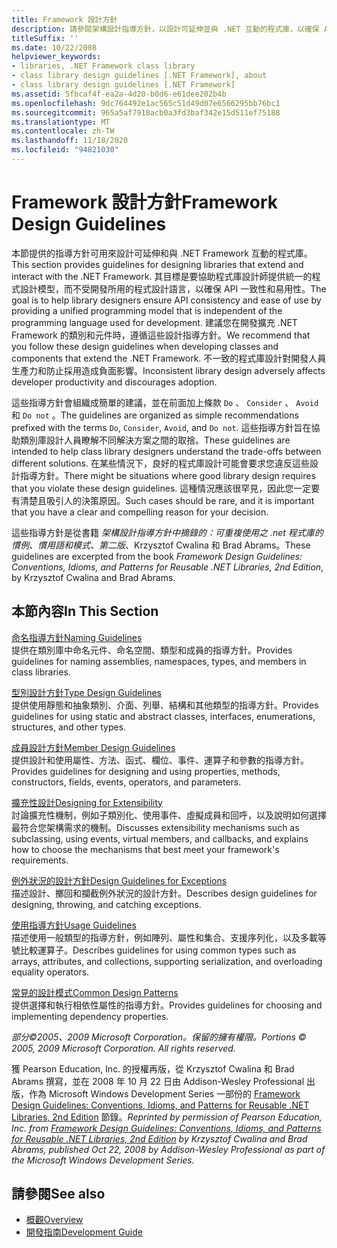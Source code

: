 ```yaml
---
title: Framework 設計方針
description: 請參閱架構設計指導方針，以設計可延伸並與 .NET 互動的程式庫，以確保 API 一致性和易用性。
titleSuffix: ''
ms.date: 10/22/2008
helpviewer_keywords:
- libraries, .NET Framework class library
- class library design guidelines [.NET Framework], about
- class library design guidelines [.NET Framework]
ms.assetid: 5fbcaf4f-ea2a-4d20-b0d6-e61dee202b4b
ms.openlocfilehash: 9dc764492e1ac565c51d49d07e6566295bb76bc1
ms.sourcegitcommit: 965a5af7918acb0a3fd3baf342e15d511ef75188
ms.translationtype: MT
ms.contentlocale: zh-TW
ms.lasthandoff: 11/18/2020
ms.locfileid: "94821030"
---
```

# <a name="framework-design-guidelines"></a><span data-ttu-id="eede1-103">Framework 設計方針</span><span class="sxs-lookup"><span data-stu-id="eede1-103">Framework Design Guidelines</span></span>
<span data-ttu-id="eede1-104">本節提供的指導方針可用來設計可延伸和與 .NET Framework 互動的程式庫。</span><span class="sxs-lookup"><span data-stu-id="eede1-104">This section provides guidelines for designing libraries that extend and interact with the .NET Framework.</span></span> <span data-ttu-id="eede1-105">其目標是要協助程式庫設計師提供統一的程式設計模型，而不受開發所用的程式設計語言，以確保 API 一致性和易用性。</span><span class="sxs-lookup"><span data-stu-id="eede1-105">The goal is to help library designers ensure API consistency and ease of use by providing a unified programming model that is independent of the programming language used for development.</span></span> <span data-ttu-id="eede1-106">建議您在開發擴充 .NET Framework 的類別和元件時，遵循這些設計指導方針。</span><span class="sxs-lookup"><span data-stu-id="eede1-106">We recommend that you follow these design guidelines when developing classes and components that extend the .NET Framework.</span></span> <span data-ttu-id="eede1-107">不一致的程式庫設計對開發人員生產力和防止採用造成負面影響。</span><span class="sxs-lookup"><span data-stu-id="eede1-107">Inconsistent library design adversely affects developer productivity and discourages adoption.</span></span>  
  
 <span data-ttu-id="eede1-108">這些指導方針會組織成簡單的建議，並在前面加上條款 `Do` 、 `Consider` 、 `Avoid` 和 `Do not` 。</span><span class="sxs-lookup"><span data-stu-id="eede1-108">The guidelines are organized as simple recommendations prefixed with the terms `Do`, `Consider`, `Avoid`, and `Do not`.</span></span> <span data-ttu-id="eede1-109">這些指導方針旨在協助類別庫設計人員瞭解不同解決方案之間的取捨。</span><span class="sxs-lookup"><span data-stu-id="eede1-109">These guidelines are intended to help class library designers understand the trade-offs between different solutions.</span></span> <span data-ttu-id="eede1-110">在某些情況下，良好的程式庫設計可能會要求您違反這些設計指導方針。</span><span class="sxs-lookup"><span data-stu-id="eede1-110">There might be situations where good library design requires that you violate these design guidelines.</span></span> <span data-ttu-id="eede1-111">這種情況應該很罕見，因此您一定要有清楚且吸引人的決策原因。</span><span class="sxs-lookup"><span data-stu-id="eede1-111">Such cases should be rare, and it is important that you have a clear and compelling reason for your decision.</span></span>  
  
 <span data-ttu-id="eede1-112">這些指導方針是從書籍 *架構設計指導方針中摘錄的：可重複使用之 .net 程式庫的慣例、慣用語和模式、第二版*、Krzysztof Cwalina 和 Brad Abrams。</span><span class="sxs-lookup"><span data-stu-id="eede1-112">These guidelines are excerpted from the book *Framework Design Guidelines: Conventions, Idioms, and Patterns for Reusable .NET Libraries, 2nd Edition*, by Krzysztof Cwalina and Brad Abrams.</span></span>  
  
## <a name="in-this-section"></a><span data-ttu-id="eede1-113">本節內容</span><span class="sxs-lookup"><span data-stu-id="eede1-113">In This Section</span></span>  
 [<span data-ttu-id="eede1-114">命名指導方針</span><span class="sxs-lookup"><span data-stu-id="eede1-114">Naming Guidelines</span></span>](naming-guidelines.md)  
 <span data-ttu-id="eede1-115">提供在類別庫中命名元件、命名空間、類型和成員的指導方針。</span><span class="sxs-lookup"><span data-stu-id="eede1-115">Provides guidelines for naming assemblies, namespaces, types, and members in class libraries.</span></span>  
  
 [<span data-ttu-id="eede1-116">型別設計方針</span><span class="sxs-lookup"><span data-stu-id="eede1-116">Type Design Guidelines</span></span>](type.md)  
 <span data-ttu-id="eede1-117">提供使用靜態和抽象類別、介面、列舉、結構和其他類型的指導方針。</span><span class="sxs-lookup"><span data-stu-id="eede1-117">Provides guidelines for using static and abstract classes, interfaces, enumerations, structures, and other types.</span></span>  
  
 [<span data-ttu-id="eede1-118">成員設計方針</span><span class="sxs-lookup"><span data-stu-id="eede1-118">Member Design Guidelines</span></span>](member.md)  
 <span data-ttu-id="eede1-119">提供設計和使用屬性、方法、函式、欄位、事件、運算子和參數的指導方針。</span><span class="sxs-lookup"><span data-stu-id="eede1-119">Provides guidelines for designing and using properties, methods, constructors, fields, events, operators, and parameters.</span></span>  
  
 [<span data-ttu-id="eede1-120">擴充性設計</span><span class="sxs-lookup"><span data-stu-id="eede1-120">Designing for Extensibility</span></span>](designing-for-extensibility.md)  
 <span data-ttu-id="eede1-121">討論擴充性機制，例如子類別化、使用事件、虛擬成員和回呼，以及說明如何選擇最符合您架構需求的機制。</span><span class="sxs-lookup"><span data-stu-id="eede1-121">Discusses extensibility mechanisms such as subclassing, using events, virtual members, and callbacks, and explains how to choose the mechanisms that best meet your framework's requirements.</span></span>  
  
 [<span data-ttu-id="eede1-122">例外狀況的設計方針</span><span class="sxs-lookup"><span data-stu-id="eede1-122">Design Guidelines for Exceptions</span></span>](exceptions.md)  
 <span data-ttu-id="eede1-123">描述設計、擲回和攔截例外狀況的設計方針。</span><span class="sxs-lookup"><span data-stu-id="eede1-123">Describes design guidelines for designing, throwing, and catching exceptions.</span></span>  
  
 [<span data-ttu-id="eede1-124">使用指導方針</span><span class="sxs-lookup"><span data-stu-id="eede1-124">Usage Guidelines</span></span>](usage-guidelines.md)  
 <span data-ttu-id="eede1-125">描述使用一般類型的指導方針，例如陣列、屬性和集合、支援序列化，以及多載等號比較運算子。</span><span class="sxs-lookup"><span data-stu-id="eede1-125">Describes guidelines for using common types such as arrays, attributes, and collections, supporting serialization, and overloading equality operators.</span></span>  
  
 [<span data-ttu-id="eede1-126">常見的設計模式</span><span class="sxs-lookup"><span data-stu-id="eede1-126">Common Design Patterns</span></span>](common-design-patterns.md)  
 <span data-ttu-id="eede1-127">提供選擇和執行相依性屬性的指導方針。</span><span class="sxs-lookup"><span data-stu-id="eede1-127">Provides guidelines for choosing and implementing dependency properties.</span></span>  
  
 <span data-ttu-id="eede1-128">*部分©2005、2009 Microsoft Corporation。保留的擁有權限。*</span><span class="sxs-lookup"><span data-stu-id="eede1-128">*Portions © 2005, 2009 Microsoft Corporation. All rights reserved.*</span></span>  
  
 <span data-ttu-id="eede1-129">獲 Pearson Education, Inc. 的授權再版，從 Krzysztof Cwalina 和 Brad Abrams 撰寫，並在 2008 年 10 月 22 日由 Addison-Wesley Professional 出版，作為 Microsoft Windows Development Series 一部份的 [Framework Design Guidelines: Conventions, Idioms, and Patterns for Reusable .NET Libraries, 2nd Edition](https://www.informit.com/store/framework-design-guidelines-conventions-idioms-and-9780321545619) 節錄。</span><span class="sxs-lookup"><span data-stu-id="eede1-129">*Reprinted by permission of Pearson Education, Inc. from [Framework Design Guidelines: Conventions, Idioms, and Patterns for Reusable .NET Libraries, 2nd Edition](https://www.informit.com/store/framework-design-guidelines-conventions-idioms-and-9780321545619) by Krzysztof Cwalina and Brad Abrams, published Oct 22, 2008 by Addison-Wesley Professional as part of the Microsoft Windows Development Series.*</span></span>  
  
## <a name="see-also"></a><span data-ttu-id="eede1-130">請參閱</span><span class="sxs-lookup"><span data-stu-id="eede1-130">See also</span></span>

- [<span data-ttu-id="eede1-131">概觀</span><span class="sxs-lookup"><span data-stu-id="eede1-131">Overview</span></span>](../../framework/get-started/overview.md)
- [<span data-ttu-id="eede1-132">開發指南</span><span class="sxs-lookup"><span data-stu-id="eede1-132">Development Guide</span></span>](../../framework/development-guide.md)
